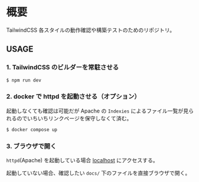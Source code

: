 # 概要

TailwindCSS 各スタイルの動作確認や構築テストのためのリポジトリ。

## USAGE

### 1. TailwindCSS のビルダーを常駐させる

```sh
$ npm run dev
```

### 2. docker で httpd を起動させる（オプション）

起動しなくても確認は可能だが Apache の `Indexies` によるファイル一覧が見られるのでいちいちリンクページを保守しなくて済む。

```sh
$ docker compose up
```

### 3. ブラウザで開く

`httpd`(Apache) を起動している場合 [localhost](http://localhost/) にアクセスする。

起動していない場合、確認したい `docs/` 下のファイルを直接ブラウザで開く。

